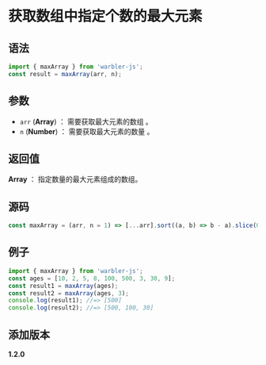 # 获取数组中指定个数的最大元素

## 语法

```js
import { maxArray } from 'warbler-js';
const result = maxArray(arr, n);
```

## 参数

- `arr` (**Array**) ： 需要获取最大元素的数组 。
- `n` (**Number**) ： 需要获取最大元素的数量 。

## 返回值

**Array** ： 指定数量的最大元素组成的数组。

## 源码

```js
const maxArray = (arr, n = 1) => [...arr].sort((a, b) => b - a).slice(0, n);
```

## 例子

```js
import { maxArray } from 'warbler-js';
const ages = [10, 2, 5, 8, 100, 500, 3, 30, 9];
const result1 = maxArray(ages);
const result2 = maxArray(ages, 3);
console.log(result1); //=> [500]
console.log(result2); //=> [500, 100, 30]
```

## 添加版本

**1.2.0**
